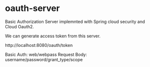 # oauth-server

Basic Authorization Server implemnted with Spring cloud security and Cloud Oauth2.

We can generate access token from this server.

http://localhost:8080/oauth/token

Basic Auth: web/webpass
Request Body: username/password/grant_type/scope

